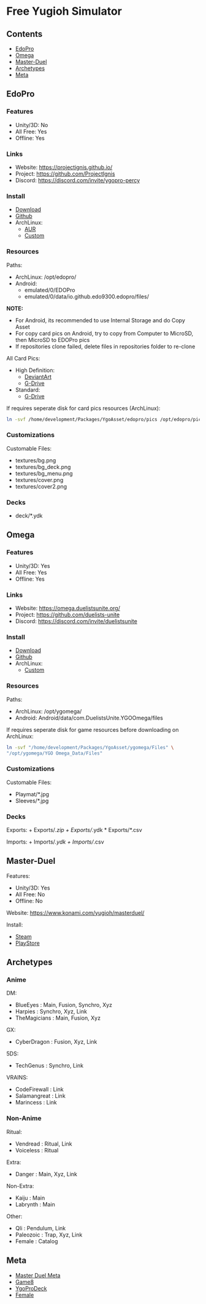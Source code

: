 # Free Yugioh Simulator

## Contents
- [EdoPro](#edopro)
- [Omega](#omega)
- [Master-Duel](#master-duel)
- [Archetypes](#archetypes)
- [Meta](#meta)

## EdoPro

### Features
- Unity/3D: No
- All Free: Yes
- Offline: Yes

### Links
- Website: https://projectignis.github.io/
- Project: https://github.com/ProjectIgnis
- Discord: https://discord.com/invite/ygopro-percy

### Install
- [Download](https://projectignis.github.io/download.html)
- [Github](https://github.com/ProjectIgnis/edopro-assets/releases)
- ArchLinux:
    + [AUR](https://aur.archlinux.org/packages/edopro-bin)
    + [Custom](https://github.com/mekatronik-achmadi/archmate/tree/main/pkgbuilds/unused/yugioh/edopro/)

### Resources

Paths:
- ArchLinux: /opt/edopro/
- Android:
	+ emulated/0/EDOPro
	+ emulated/0/data/io.github.edo9300.edopro/files/

**NOTE:**
- For Android, its recommended to use Internal Storage and do Copy Asset
- For copy card pics on Android, try to copy from Computer to MicroSD, then MicroSD to EDOPro pics 
- If repositories clone failed, delete files in repositories folder to re-clone

All Card Pics:
- High Definition:
    + [DeviantArt](https://www.deviantart.com/thong3/art/EDOPRO-HD-BIG-UPDATE-v10-7-ALL-IN-ONE-1011513809)
    + [G-Drive](https://drive.google.com/drive/folders/17KjpvifyiLf-tCB5zpWC7TQu3AqJgK_V)
- Standard:
    + [G-Drive](https://drive.google.com/file/d/1UdA2UKRk2CjKYwDaWHwJmQj0mjngDjP1)

If requires seperate disk for card pics resources (ArchLinux):

```sh
ln -svf /home/development/Packages/YgoAsset/edopro/pics /opt/edopro/pics
```

### Customizations

Customable Files:
- textures/bg.png
- textures/bg_deck.png
- textures/bg_menu.png
- textures/cover.png
- textures/cover2.png

### Decks
- deck/*.ydk

## Omega

### Features
- Unity/3D: Yes
- All Free: Yes
- Offline: Yes

### Links
- Website: https://omega.duelistsunite.org/
- Project: https://github.com/duelists-unite
- Discord: https://discord.com/invite/duelistsunite

### Install
- [Download](https://omega.duelistsunite.org/)
- [Github](https://github.com/duelists-unite/omega-releases/releases/)
- ArchLinux:
    + [Custom](https://github.com/mekatronik-achmadi/archmate/tree/main/pkgbuilds/unused/yugioh/ygomega/)

### Resources

Paths:
- ArchLinux: /opt/ygomega/
- Android: Android/data/com.DuelistsUnite.YGOOmega/files

If requires seperate disk for game resources before downloading on ArchLinux:

```sh
ln -svf "/home/development/Packages/YgoAsset/ygomega/Files" \
"/opt/ygomega/YGO Omega_Data/Files"
```

### Customizations

Customable Files:
- Playmat/*.jpg
- Sleeves/*.jpg

### Decks

Exports:
    + Exports/*.zip
    + Exports/*.ydk
    * Exports/*.csv

Imports:
    + Imports/*.ydk
    + Imports/*.csv

## Master-Duel

Features:
- Unity/3D: Yes
- All Free: No
- Offline: No

Website: https://www.konami.com/yugioh/masterduel/

Install:
- [Steam](https://store.steampowered.com/app/1449850/YuGiOh_Master_Duel/)
- [PlayStore](https://play.google.com/store/apps/details?id=jp.konami.masterduel)

## Archetypes

### Anime

DM:
- BlueEyes     : Main, Fusion, Synchro, Xyz
- Harpies      : Synchro, Xyz, Link
- TheMagicians : Main, Fusion, Xyz

GX:
- CyberDragon  : Fusion, Xyz, Link

5DS:
- TechGenus    : Synchro, Link

VRAINS:
- CodeFirewall : Link
- Salamangreat : Link
- Marincess    : Link

### Non-Anime

Ritual:
- Vendread     : Ritual, Link
- Voiceless    : Ritual

Extra:
- Danger       : Main, Xyz, Link

Non-Extra:
- Kaiju        : Main
- Labrynth     : Main

Other:
- Qli          : Pendulum, Link
- Paleozoic    : Trap, Xyz, Link
- Female       : Catalog

## Meta
- [Master Duel Meta](https://www.masterduelmeta.com/)
- [Game8](https://game8.co/games/Yu-Gi-Oh-Master-Duel/)
- [YgoProDeck](https://ygoprodeck.com/)
- [Female](https://www.deviantart.com/primesui/journal/Tier-List-Yu-Gi-Oh-Female-Archetypes-815726528)

